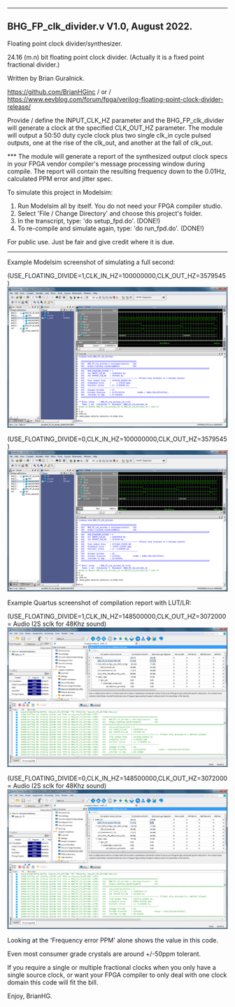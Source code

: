 -------------------------------------------------------------------------------------------
 BHG_FP_clk_divider.v   V1.0, August 2022.
-------------------------------------------------------------------------------------------
 
  Floating point clock divider/synthesizer.
  
  24.16 (m.n) bit floating point clock divider. (Actually it is a fixed point fractional divider.)
  
  Written by Brian Guralnick.
  
  https://github.com/BrianHGinc / or / https://www.eevblog.com/forum/fpga/verilog-floating-point-clock-divider-release/
  
  Provide / define the INPUT_CLK_HZ parameter and the BHG_FP_clk_divider
  will generate a clock at the specified CLK_OUT_HZ parameter.  The module
  will output a 50:50 duty cycle clock plus two single clk_in cycle pulsed
  outputs, one at the rise of the clk_out, and another at the fall of clk_out.
  
  *** The module will generate a report of the synthesized output clock specs
  in your FPGA vendor compiler's message processing window during compile.
  The report will contain the resulting frequency down to the 0.01Hz,
  calculated PPM error and jitter spec.
  
  To simulate this project in Modelsim:
   1) Run Modelsim all by itself.  You do not need your FPGA compiler studio.
   2) Select 'File / Change Directory' and choose this project's folder.
   3) In the transcript, type:                'do setup_fpd.do'.  (DONE!)
   4) To re-compile and simulate again, type: 'do run_fpd.do'.    (DONE!)
  
  For public use.  Just be fair and give credit where it is due.

**************************************************************************************************

Example Modelsim screenshot of simulating a full second:

(USE_FLOATING_DIVIDE=1,CLK_IN_HZ=100000000,CLK_OUT_HZ=3579545)
![plot](https://github.com/BrianHGinc/Verilog-Floating-Point-Clock-Divider/blob/main/screenshots/Modelsim_FPD_fp_on.png)

(USE_FLOATING_DIVIDE=0,CLK_IN_HZ=100000000,CLK_OUT_HZ=3579545)
![plot](https://github.com/BrianHGinc/Verilog-Floating-Point-Clock-Divider/blob/main/screenshots/Modelsim_FPD_fp_off.png)


Example Quartus screenshot of compilation report with LUT/LR:

(USE_FLOATING_DIVIDE=1,CLK_IN_HZ=148500000,CLK_OUT_HZ=3072000 = Audio I2S sclk for 48Khz sound)
![plot](https://github.com/BrianHGinc/Verilog-Floating-Point-Clock-Divider/blob/main/screenshots/Quartus_FPD_fp_on.png)

(USE_FLOATING_DIVIDE=0,CLK_IN_HZ=148500000,CLK_OUT_HZ=3072000 = Audio I2S sclk for 48Khz sound)
![plot](https://github.com/BrianHGinc/Verilog-Floating-Point-Clock-Divider/blob/main/screenshots/Quartus_FPD_fp_off.png)


Looking at the 'Frequency error PPM' alone shows the value in this code.

Even most consumer grade crystals are around +/-50ppm tolerant.

If you require a single or multiple fractional clocks when you only have a single source clock,
or want your FPGA compiler to only deal with one clock domain this code will fit the bill.

Enjoy, BrianHG.
